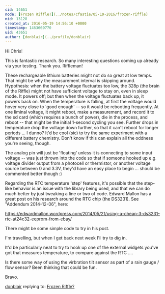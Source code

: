 ```yaml
---
cid: 14651
node: [Frozen Riffle?](../notes/cfastie/05-19-2016/frozen-riffle)
nid: 13128
created_at: 2016-05-19 14:56:10 +0000
timestamp: 1463669770
uid: 43651
author: [donblair](../profile/donblair)
---
```


Hi Chris!

This is fantastic research.  So many interesting questions coming up already via your testing. Thank you.  Riffleman!

These rechargeable lithium batteries might not do so great at low temps.  That might be why the measurement interval is skipping around.  Hypothesis: when the battery voltage fluctuates too low, the 328p (the brain of the Riffle) might not have sufficient voltage to stay on, even in sleep mode.  It powers off; but then when the voltage fluctuates back up, it powers back on.  When the temperature is falling, at first the voltage would hover very close to 'good enough' -- so it would be rebooting frequently.  At one liminal voltage, it might reboot, make a measurement, and record it to the sd card (which requires a bunch of power), die in the process, and reboot -- that might be the initial 1-second cycling you see.  Further drops in temperature drop the voltage down further, so that it can't reboot for longer periods ...  I dunno?  It'd be cool (sic) to try the same experiment with a different battery chemistry.  Don't know if this can explain all the oddness you're seeing, though.

The analog pin will just be 'floating' unless it is connecting to some input voltage -- was just thrown into the code so that if someone hooked up e.g. voltage divider output from a photocell or thermistor, or another voltage source between 0 and 3.3V, they'd have an easy place to begin ... should be commented better though :)

Regarding the RTC temperature 'step' features, it's possible that the step-like behavior is an issue with the library being used, and that we can do much better by just tweaking a line or two of code.  Edward Mallon has a great post on his research around the RTC chip (the DS3231).    See "Addendum 2014-12-06", here: 

https://edwardmallon.wordpress.com/2014/05/21/using-a-cheap-3-ds3231-rtc-at24c32-eeprom-from-ebay/

There might be some simple code to try in his post.

I'm travelling, but when I get back next week I'll try to dig in.  

It'd be particularly neat to try to hook up one of the external widgets you've got that measures temperature, to compare against the RTC .... 

Is there some way of using the virbration tilt sensor as part of a rain gauge / flow sensor?  Been thinking that could be fun.  

Bravo.

[donblair](../profile/donblair) replying to: [Frozen Riffle?](../notes/cfastie/05-19-2016/frozen-riffle)

